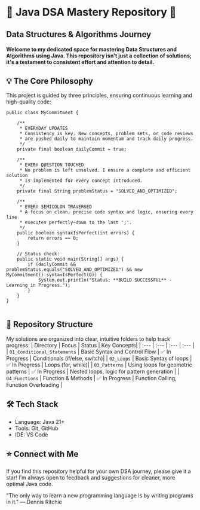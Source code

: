 # 🚀 Java DSA Mastery Repository 🚀


## Data Structures & Algorithms Journey

#### Welcome to my dedicated space for mastering Data Structures and Algorithms using Java. This repository isn't just a collection of solutions; it's a testament to consistent effort and attention to detail.

## 💡 The Core Philosophy
This project is guided by three principles, ensuring continuous learning and high-quality code:


```
public class MyCommitment {

    /**
     * EVERYDAY UPDATES
     * Consistency is key. New concepts, problem sets, or code reviews 
     * are pushed daily to maintain momentum and track daily progress.
     */
    private final boolean dailyCommit = true;

    /**
     * EVERY QUESTION TOUCHED
     * No problem is left unsolved. I ensure a complete and efficient solution 
     * is implemented for every concept introduced.
     */
    private final String problemStatus = "SOLVED_AND_OPTIMIZED";

    /**
     * EVERY SEMICOLON TRAVERSED
     * A focus on clean, precise code syntax and logic, ensuring every line 
     * executes perfectly—down to the last ';'.
     */
    public boolean syntaxIsPerfect(int errors) {
        return errors == 0;
    }
    
    // Status check:
    public static void main(String[] args) {
        if (dailyCommit && problemStatus.equals("SOLVED_AND_OPTIMIZED") && new MyCommitment().syntaxIsPerfect(0)) {
            System.out.println("Status: **BUILD SUCCESSFUL** - Learning in Progress.");
        }
    }
}


```

## 📂 Repository Structure
My solutions are organized into clear, intuitive folders to help track progress:
| Directory   | Focus   | Status   | Key Concepts|
| :---  | :--- | :--- | :--- |
| `01_Conditional_Statements` | Basic Syntax and Control Flow | ✅ In Progress | Conditionals (if/else, switch)|
| `02_Loops` | Basic Syntax of loops  | ✅ In Progress | Loops (for, while)|
| `03_Patterns` | Using loops for geometric patterns  | ✅ In Progress | Nested loops, logic for pattern generation |
| `04_Functions` | Function & Methods  | ✅ In Progress | Function Calling, Function Overloading |


## 🛠️ Tech Stack
- Language: Java 21+
- Tools: Git, GitHub
- IDE: VS Code

## ⭐ Connect with Me
If you find this repository helpful for your own DSA journey, please give it a star! I'm always open to feedback and suggestions for cleaner, more optimal Java code.

"The only way to learn a new programming language is by writing programs in it." — Dennis Ritchie
